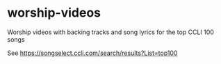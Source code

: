 # worship-videos
Worship videos with backing tracks and song lyrics for the top CCLI 100 songs

See https://songselect.ccli.com/search/results?List=top100
